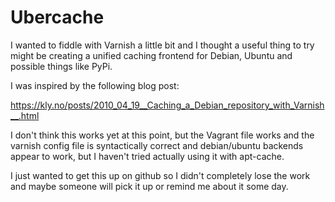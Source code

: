 Ubercache
=========

I wanted to fiddle with Varnish a little bit and I thought a useful thing to try
might be creating a unified caching frontend for Debian, Ubuntu and possible
things like PyPi.

I was inspired by the following blog post:

https://kly.no/posts/2010_04_19__Caching_a_Debian_repository_with_Varnish__.html

I don't think this works yet at this point, but the Vagrant file works and the
varnish config file is syntactically correct and debian/ubuntu backends appear
to work, but I haven't tried actually using it with apt-cache.

I just wanted to get this up on github so I didn't completely lose the work and
maybe someone will pick it up or remind me about it some day.